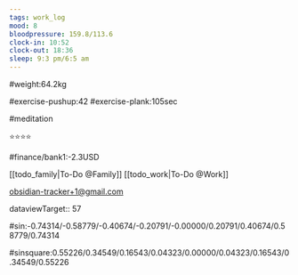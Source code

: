 ```yaml
---
tags: work_log
mood: 8
bloodpressure: 159.8/113.6
clock-in: 10:52
clock-out: 18:36
sleep: 9:3 pm/6:5 am
---
```


#weight:64.2kg

#exercise-pushup:42
#exercise-plank:105sec

#meditation

⭐⭐⭐⭐

#finance/bank1:-2.3USD

[[todo_family|To-Do @Family]]
[[todo_work|To-Do @Work]]

obsidian-tracker+1@gmail.com


dataviewTarget:: 57

#sin:-0.74314/-0.58779/-0.40674/-0.20791/-0.00000/0.20791/0.40674/0.58779/0.74314

#sinsquare:0.55226/0.34549/0.16543/0.04323/0.00000/0.04323/0.16543/0.34549/0.55226

